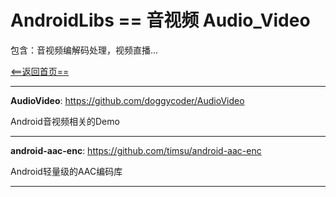 # AndroidLibs == 音视频 Audio_Video

包含：音视频编解码处理，视频直播...

[<==返回首页==](https://github.com/XXApple/AndroidLibs)

---

**AudioVideo**: https://github.com/doggycoder/AudioVideo

Android音视频相关的Demo

---

**android-aac-enc**: https://github.com/timsu/android-aac-enc

Android轻量级的AAC编码库

---


